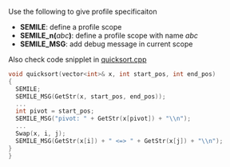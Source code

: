 Use the following to give profile specificaiton
* **SEMILE**: define a profile scope
* **SEMILE_n(**_abc_**)**: define a profile scope with name _abc_  
* **SEMILE_MSG**: add debug message in current scope  


Also check code snipplet in <a href='https://github.com/r-kan/semile/blob/master/profiler/cpp_library/example/quicksort.cpp'>quicksort.cpp</a>
```cpp
void quicksort(vector<int>& x, int start_pos, int end_pos)
{
  SEMILE;
  SEMILE_MSG(GetStr(x, start_pos, end_pos));
  ...
  int pivot = start_pos;
  SEMILE_MSG("pivot: " + GetStr(x[pivot]) + "\\n");
  ...
  Swap(x, i, j);  
  SEMILE_MSG(GetStr(x[i]) + " <=> " + GetStr(x[j]) + "\\n");
}
}
```
